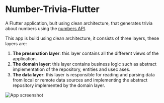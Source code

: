# Number-Trivia-Flutter

A Flutter application, bult using clean architecture, that generates trivia about numbers using the [numbers API](http://numbersapi.com/#42).

This app is build using clean architecture, it consists of three layers, these layers are:
1. **The presenation layer**: this layer contains all the different views of the application.
2. **The domain layer**: this layer contains business logic such as abstract implementation of the repository, entities and usec ases.
3. **The data layer**: this layer is responsible for reading and parsing data from local or remote data sources and implementing the abstract repository implemented by the domain layer.

![App screenshot](https://user-images.githubusercontent.com/22684921/84139407-17b40200-aa50-11ea-83d2-f2e83766632c.png)
